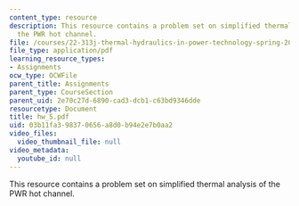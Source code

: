 ```yaml
---
content_type: resource
description: This resource contains a problem set on simplified thermal analysis of
  the PWR hot channel.
file: /courses/22-313j-thermal-hydraulics-in-power-technology-spring-2007/03b11fa398370656a8d0b94e2e7b0aa2_hw_5.pdf
file_type: application/pdf
learning_resource_types:
- Assignments
ocw_type: OCWFile
parent_title: Assignments
parent_type: CourseSection
parent_uid: 2e70c27d-6890-cad3-dcb1-c63bd9346dde
resourcetype: Document
title: hw_5.pdf
uid: 03b11fa3-9837-0656-a8d0-b94e2e7b0aa2
video_files:
  video_thumbnail_file: null
video_metadata:
  youtube_id: null
---
```

This resource contains a problem set on simplified thermal analysis of the PWR hot channel.

